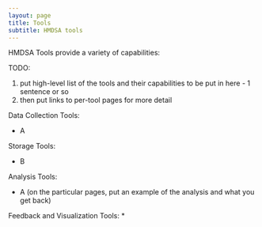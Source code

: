 ```yaml
---
layout: page
title: Tools
subtitle: HMDSA tools
---
```


HMDSA Tools provide a variety of capabilities:

TODO: 
1) put high-level list of the tools and their capabilities to be put in here - 1 sentence or so
2) then put links to per-tool pages for more detail


Data Collection Tools:
* A

Storage Tools:
* B

Analysis Tools:
* A (on the particular pages, put an example of the analysis and what you get back)

Feedback and Visualization Tools:
* 
